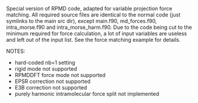 Special version of RPMD code, adapted for variable projection force matching. All required source files are identical to the normal code (just symlinks to the main src dir), except main.f90, md_forces.f90, intra_morse.f90 and intra_morse_harm.f90.
Due to the code being cut to the minimum required for force calculation, a lot of input variables are useless and left out of the input list. See the force matching example for details.

NOTES:
- hard-coded nb=1 setting
- rigid mode not supported
- RPMDDFT force mode not supported
- EPSR correction not supported
- E3B correction not supported 
- purely harmonic intramolecular force split not implemented
